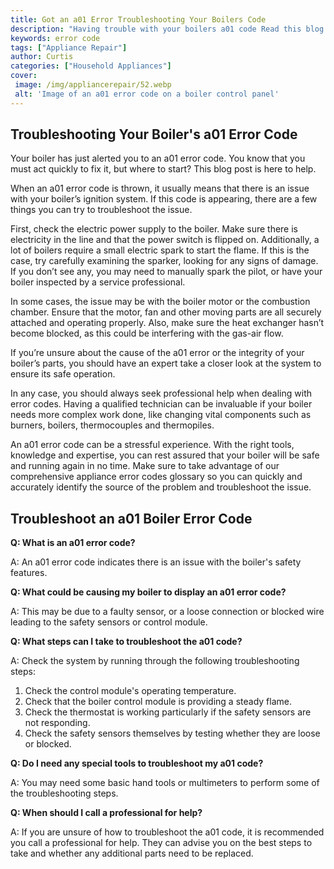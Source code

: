 ```yaml
---
title: Got an a01 Error Troubleshooting Your Boilers Code
description: "Having trouble with your boilers a01 code Read this blog post to learn how to troubleshoot and fix the error quickly so you can get back to enjoying a warm home"
keywords: error code
tags: ["Appliance Repair"]
author: Curtis
categories: ["Household Appliances"]
cover: 
 image: /img/appliancerepair/52.webp
 alt: 'Image of an a01 error code on a boiler control panel'
---
```

## Troubleshooting Your Boiler's a01 Error Code
Your boiler has just alerted you to an a01 error code. You know that you must act quickly to fix it, but where to start? This blog post is here to help. 

When an a01 error code is thrown, it usually means that there is an issue with your boiler’s ignition system. If this code is appearing, there are a few things you can try to troubleshoot the issue. 

First, check the electric power supply to the boiler. Make sure there is electricity in the line and that the power switch is flipped on. Additionally, a lot of boilers require a small electric spark to start the flame. If this is the case, try carefully examining the sparker, looking for any signs of damage. If you don’t see any, you may need to manually spark the pilot, or have your boiler inspected by a service professional.

In some cases, the issue may be with the boiler motor or the combustion chamber. Ensure that the motor, fan and other moving parts are all securely attached and operating properly. Also, make sure the heat exchanger hasn’t become blocked, as this could be interfering with the gas-air flow.

If you’re unsure about the cause of the a01 error or the integrity of your boiler’s parts, you should have an expert take a closer look at the system to ensure its safe operation.

In any case, you should always seek professional help when dealing with error codes. Having a qualified technician can be invaluable if your boiler needs more complex work done, like changing vital components such as burners, boilers, thermocouples and thermopiles. 

An a01 error code can be a stressful experience. With the right tools, knowledge and expertise, you can rest assured that your boiler will be safe and running again in no time. Make sure to take advantage of our comprehensive appliance error codes glossary so you can quickly and accurately identify the source of the problem and troubleshoot the issue.
## Troubleshoot an a01 Boiler Error Code

**Q: What is an a01 error code?**

A: An a01 error code indicates there is an issue with the boiler's safety features. 

**Q: What could be causing my boiler to display an a01 error code?**

A: This may be due to a faulty sensor, or a loose connection or blocked wire leading to the safety sensors or control module.

**Q: What steps can I take to troubleshoot the a01 code?**

A: Check the system by running through the following troubleshooting steps:
1. Check the control module's operating temperature. 
2. Check that the boiler control module is providing a steady flame.
3. Check the thermostat is working particularly if the safety sensors are not responding.
4. Check the safety sensors themselves by testing whether they are loose or blocked. 

**Q: Do I need any special tools to troubleshoot my a01 code?**

A: You may need some basic hand tools or multimeters to perform some of the troubleshooting steps.

**Q: When should I call a professional for help?**

A: If you are unsure of how to troubleshoot the a01 code, it is recommended you call a professional for help. They can advise you on the best steps to take and whether any additional parts need to be replaced.
